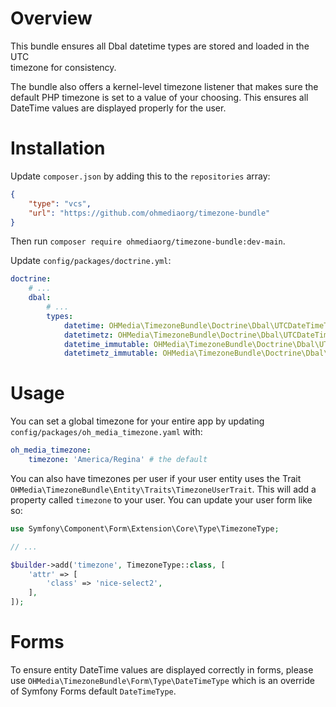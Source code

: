 # Overview

This bundle ensures all Dbal datetime types are stored and loaded in the UTC \
timezone for consistency.

The bundle also offers a kernel-level timezone listener that makes sure the
default PHP timezone is set to a value of your choosing. This ensures all
DateTime values are displayed properly for the user.

# Installation

Update `composer.json` by adding this to the `repositories` array:

```json
{
    "type": "vcs",
    "url": "https://github.com/ohmediaorg/timezone-bundle"
}
```

Then run `composer require ohmediaorg/timezone-bundle:dev-main`.

Update `config/packages/doctrine.yml`:

```yaml
doctrine:
    # ...
    dbal:
        # ...
        types:
            datetime: OHMedia\TimezoneBundle\Doctrine\Dbal\UTCDateTimeType
            datetimetz: OHMedia\TimezoneBundle\Doctrine\Dbal\UTCDateTimeType
            datetime_immutable: OHMedia\TimezoneBundle\Doctrine\Dbal\UTCDateTimeImmutableType
            datetimetz_immutable: OHMedia\TimezoneBundle\Doctrine\Dbal\UTCDateTimeImmutableType
```

# Usage

You can set a global timezone for your entire app by updating
`config/packages/oh_media_timezone.yaml` with:

```yaml
oh_media_timezone:
    timezone: 'America/Regina' # the default
```

You can also have timezones per user if your user entity uses the Trait
`OHMedia\TimezoneBundle\Entity\Traits\TimezoneUserTrait`. This will add a property
called `timezone` to your user. You can update your user form like so:

```php
use Symfony\Component\Form\Extension\Core\Type\TimezoneType;

// ...

$builder->add('timezone', TimezoneType::class, [
    'attr' => [
        'class' => 'nice-select2',
    ],
]);
```

# Forms

To ensure entity DateTime values are displayed correctly in forms, please use
`OHMedia\TimezoneBundle\Form\Type\DateTimeType` which is an override of
Symfony Forms default `DateTimeType`.
